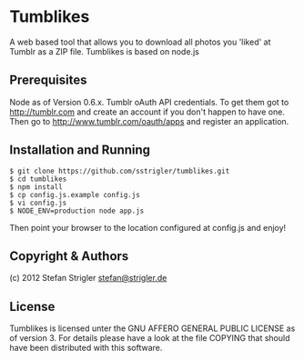 
Tumblikes
========

A web based tool that allows you to download all photos you 'liked' at
Tumblr as a ZIP file. Tumblikes is based on node.js

Prerequisites
-----------

Node as of Version 0.6.x.
Tumblr oAuth API credentials. To get them got to http://tumblr.com and
create an account if you don't happen to have one. Then go to
http://www.tumblr.com/oauth/apps and register an application.

Installation and Running
---------------------

    $ git clone https://github.com/sstrigler/tumblikes.git
    $ cd tumblikes
    $ npm install
    $ cp config.js.example config.js
    $ vi config.js
    $ NODE_ENV=production node app.js

Then point your browser to the location configured at config.js and enjoy!

Copyright & Authors
------------------

(c) 2012 Stefan Strigler <stefan@strigler.de>

License
------

Tumblikes is licensed unter the GNU AFFERO GENERAL PUBLIC LICENSE as
of version 3. For details please have a look at the file COPYING that
should have been distributed with this software.

